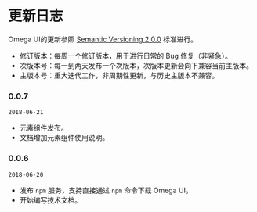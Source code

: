 # 更新日志
Omega UI的更新参照 [Semantic Versioning 2.0.0](https://semver.org/) 标准进行。

- 修订版本：每周一个修订版本，用于进行日常的 Bug 修复（非紧急）。
- 次版本号：每一到两天发布一个次版本，次版本更新会向下兼容当前主版本。
- 主版本号：重大迭代工作，非周期性更新，与历史主版本不兼容。

### 0.0.7
`2018-06-21`
* 元素组件发布。
* 文档增加元素组件使用说明。

### 0.0.6
`2018-06-20`
* 发布 `npm` 服务，支持直接通过 `npm` 命令下载 Omega UI。
* 开始编写技术文档。